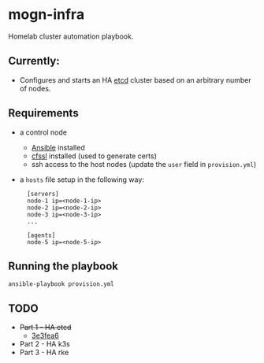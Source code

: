 # mogn-infra
Homelab cluster automation playbook.

## Currently:

- Configures and starts an HA [etcd](https://etcd.io/) cluster based on an arbitrary number of nodes.

## Requirements

- a control node
    - [Ansible](https://docs.ansible.com/ansible/latest/installation_guide/intro_installation.html) installed
    - [cfssl](https://github.com/cloudflare/cfssl) installed (used to generate certs)
    - ssh access to the host nodes (update the `user` field in `provision.yml`)
- a `hosts` file setup in the following way:
    
        [servers]
        node-1 ip=<node-1-ip>
        node-2 ip=<node-2-ip>
        node-3 ip=<node-3-ip>
        ...

        [agents]
        node-5 ip=<node-5-ip>
        
## Running the playbook

    ansible-playbook provision.yml

## TODO

- ~~Part 1 - HA etcd~~
    - [3e3fea6](https://github.com/semoog/mogn-infra/commit/3e3fea6ae2b58a9b43c9fb29cf19efe2f1a7177e)
- Part 2 - HA k3s
- Part 3 - HA rke
